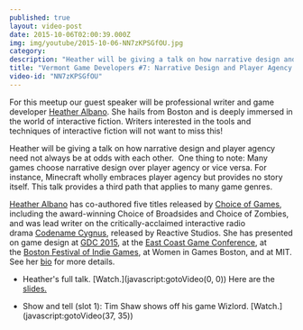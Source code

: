 ```yaml
---
published: true
layout: video-post
date: 2015-10-06T02:00:39.000Z
img: img/youtube/2015-10-06-NN7zKPSGfOU.jpg
category:
description: "Heather will be giving a talk on how narrative design and player agency need not always be at odds with each other."
title: "Vermont Game Developers #7: Narrative Design and Player Agency Are Friends by Heather Albano"
video-id: "NN7zKPSGfOU"
---
```

For this meetup our guest speaker will be professional writer and game developer [Heather Albano](http://www.heatheralbano.com/bio). She hails from Boston and is deeply immersed in the world of interactive fiction. Writers interested in the tools and techniques of interactive fiction will not want to miss this!

Heather will be giving a talk on how narrative design and player agency need not always be at odds with each other.  One thing to note: Many games choose narrative design over player agency or vice versa. For instance, Minecraft wholly embraces player agency but provides no story itself. This talk provides a third path that applies to many game genres.

[Heather Albano](http://www.heatheralbano.com/) has co-authored five titles released by [Choice of Games](http://www.choiceofgames.com/blog/), including the award-winning Choice of Broadsides and Choice of Zombies, and was lead writer on the critically-acclaimed interactive radio drama [Codename Cygnus](http://www.codenamecygnus.com/), released by Reactive Studios. She has presented on game design at [GDC 2015](http://www.gdconf.com/), at the [East Coast Game Conference](http://www.ecgconf.com/), at the [Boston Festival of Indie Games](http://bostonfig.com/), at Women in Games Boston, and at MIT. See her [bio](http://www.heatheralbano.com/bio/) for more details.

* Heather's full talk. [Watch.](javascript:gotoVideo(0, 0)) Here are the <a href="/pdf/heather-albano-narrative-design.pdf" target="_blank">slides.</a>

* Show and tell (slot 1): Tim Shaw shows off his game Wizlord. [Watch.](javascript:gotoVideo(37, 35))

